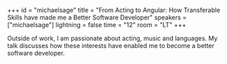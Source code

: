 +++
id = "michaelsage"
title = "From Acting to Angular: How Transferable Skills have made me a Better Software Developer"
speakers = ["michaelsage"]
lightning = false
time = "12"
room = "LT"
+++

Outside of work, I am passionate about acting, music and languages. My talk discusses how these interests have enabled me to become a better software developer.